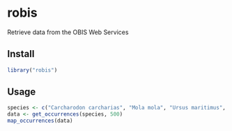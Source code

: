# robis

Retrieve data from the OBIS Web Services

## Install

```R
library("robis")
```

## Usage

```R
species <- c("Carcharodon carcharias", "Mola mola", "Ursus maritimus", "Aptenodytes forsteri")
data <- get_occurrences(species, 500)
map_occurrences(data)
```
